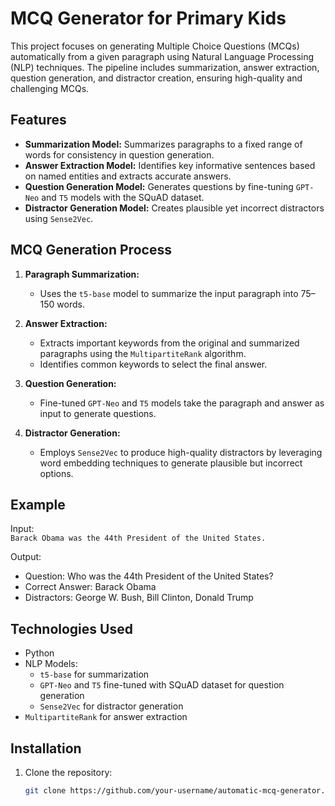 # MCQ Generator for Primary Kids

This project focuses on generating Multiple Choice Questions (MCQs) automatically from a given paragraph using Natural Language Processing (NLP) techniques. The pipeline includes summarization, answer extraction, question generation, and distractor creation, ensuring high-quality and challenging MCQs.

## Features
- **Summarization Model:** Summarizes paragraphs to a fixed range of words for consistency in question generation.
- **Answer Extraction Model:** Identifies key informative sentences based on named entities and extracts accurate answers.
- **Question Generation Model:** Generates questions by fine-tuning `GPT-Neo` and `T5` models with the SQuAD dataset.
- **Distractor Generation Model:** Creates plausible yet incorrect distractors using `Sense2Vec`.

## MCQ Generation Process
1. **Paragraph Summarization:**
   - Uses the `t5-base` model to summarize the input paragraph into 75–150 words.
   
2. **Answer Extraction:**
   - Extracts important keywords from the original and summarized paragraphs using the `MultipartiteRank` algorithm.
   - Identifies common keywords to select the final answer.

3. **Question Generation:**
   - Fine-tuned `GPT-Neo` and `T5` models take the paragraph and answer as input to generate questions.

4. **Distractor Generation:**
   - Employs `Sense2Vec` to produce high-quality distractors by leveraging word embedding techniques to generate plausible but incorrect options.

## Example
Input:  
`Barack Obama was the 44th President of the United States.`

Output:  
- Question: Who was the 44th President of the United States?  
- Correct Answer: Barack Obama  
- Distractors: George W. Bush, Bill Clinton, Donald Trump  

## Technologies Used
- Python
- NLP Models:
  - `t5-base` for summarization
  - `GPT-Neo` and `T5` fine-tuned with SQuAD dataset for question generation
  - `Sense2Vec` for distractor generation
- `MultipartiteRank` for answer extraction

## Installation
1. Clone the repository:
   ```bash
   git clone https://github.com/your-username/automatic-mcq-generator.git
